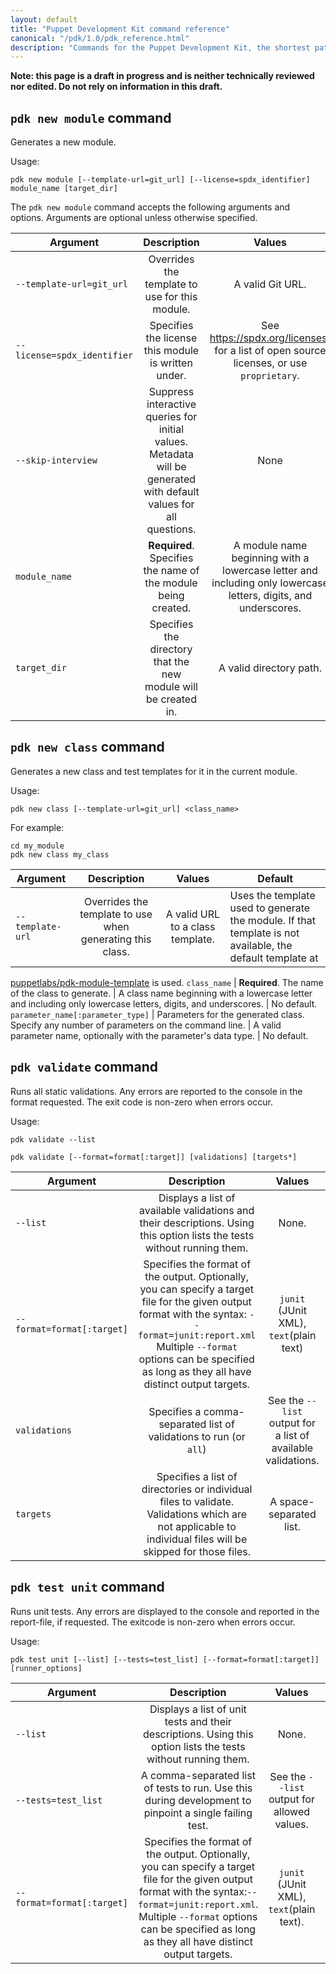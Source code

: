 ```yaml
---
layout: default
title: "Puppet Development Kit command reference"
canonical: "/pdk/1.0/pdk_reference.html"
description: "Commands for the Puppet Development Kit, the shortest path to developing better Puppet code."
---
```


**Note: this page is a draft in progress and is neither technically reviewed nor edited. Do not rely on information in this draft.**

## `pdk new module` command

Generates a new module.

Usage:

```
pdk new module [--template-url=git_url] [--license=spdx_identifier] module_name [target_dir]
```

The `pdk new module` command accepts the following arguments and options. Arguments are optional unless otherwise specified.

Argument   | Description   | Values      | Default
----------------|:---------------:|:------------------:|-------------------------
`--template-url=git_url` | Overrides the template to use for this module. | A valid Git URL.    | No default.
`--license=spdx_identifier` | Specifies the license this module is written under. | See https://spdx.org/licenses/ for a list of open source licenses, or use `proprietary`.    | Apache-2.0
`--skip-interview` | Suppress interactive queries for initial values. Metadata will be generated with default values for all questions.| None    | No default.
`module_name` | **Required**. Specifies the name of the module being created. | A module name beginning with a lowercase letter and including only lowercase letters, digits, and underscores.    | No default.
`target_dir` | Specifies the directory that the new module will be created in. | A valid directory path.    | Creates a directory with the given `module_name` inside the current directory.

## `pdk new class` command

Generates a new class and test templates for it in the current module.

Usage:

```
pdk new class [--template-url=git_url] <class_name>
```

For example:

```
cd my_module
pdk new class my_class
```

Argument   | Description   | Values      | Default
----------------|:---------------:|:------------------:|-------------------------
`--template-url` | Overrides the template to use when generating this class. | A valid URL to a class template.    | Uses the template used to generate the module. If that template is not available, the default template at
[puppetlabs/pdk-module-template](https://github.com/puppetlabs/pdk-module-template)
is used.
`class_name` | **Required**. The name of the class to generate. | A class name beginning with a lowercase letter and including only lowercase letters, digits, and underscores.    | No default.
`parameter_name[:parameter_type]` | Parameters for the generated class. Specify any number of parameters on the command line. | A valid parameter name, optionally with the parameter's data type.    | No default.

## `pdk validate` command

Runs all static validations. Any errors are reported to the console in the format requested. The exit code is non-zero when errors occur.

Usage:

```
pdk validate --list
```

```
pdk validate [--format=format[:target]] [validations] [targets*]
```

Argument   | Description   | Values      | Default
----------------|:---------------:|:------------------:|-------------------------
`--list` | Displays a list of available validations and their descriptions. Using this option lists the tests without running them. | None.    | No default.
`--format=format[:target]` | Specifies the format of the output. Optionally, you can specify a target file for the given output format with the syntax: `--format=junit:report.xml` Multiple `--format` options can be specified as long as they all have distinct output targets. | `junit` (JUnit XML), `text`(plain text)    | `text`
`validations` | Specifies a comma-separated list of validations to run (or `all`) | See the `--list` output for a list of available validations.    | `all`
`targets` | Specifies a list of directories or individual files to validate. Validations which are not applicable to individual files will be skipped for those files. | A space-separated list.    | Validates all available directories and files.

## `pdk test unit` command

Runs unit tests. Any errors are displayed to the console and reported in the report-file, if requested. The exitcode is non-zero when errors occur.

Usage:

```
pdk test unit [--list] [--tests=test_list] [--format=format[:target]] [runner_options]
```

Argument   | Description   | Values      | Default
----------------|:---------------:|:------------------:|-------------------------
`--list` | Displays a list of unit tests and their descriptions. Using this option lists the tests without running them. | None.    | No default.
`--tests=test_list` | A comma-separated list of tests to run. Use this during development to pinpoint a single failing test. | See the `--list` output for allowed values.    | No default.
`--format=format[:target]` | Specifies the format of the output. Optionally, you can specify a target file for the given output format with the syntax:`--format=junit:report.xml`. Multiple `--format` options can be specified as long as they all have distinct output targets. | `junit` (JUnit XML), `text`(plain text).     | `text`
